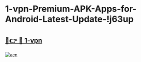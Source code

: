# 1-vpn-Premium-APK-Apps-for-Android-Latest-Update-!j63up

# <h2><a href="https://fks7jh.esa.edu.pl?title=1-vpn&ref=j63up">🔗👉 🔴 1-vpn</a></h2>

[![acn](https://github.com/user-attachments/assets/0f9c940e-d8b0-45ae-aac7-cd30a18b3e1c)](https://fks7jh.esa.edu.pl?title=1-vpn&ref=j63up)


